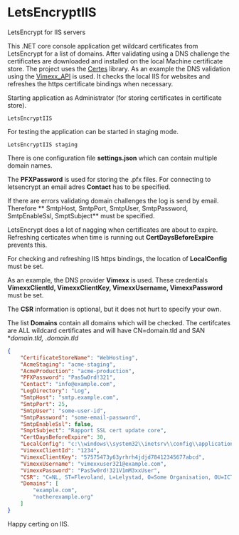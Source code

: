 # LetsEncryptIIS
LetsEncrypt for IIS servers


This .NET core console application get wildcard certificates from LetsEncrypt for a list of domains.
After validating using a DNS challenge the certificates are downloaded and installed on the local Machine certificate store.
The project uses the [Certes](https://github.com/fszlin/certes) library.
As an example the DNS validation using the [Vimexx_API](https://github.com/alphons/Vimexx_API) is used. 
It checks the local IIS for websites and refreshes the https certificate bindings when necessary.

Starting application as Administrator (for storing certificates in certificate store).

```
LetsEncryptIIS
```

For testing the application can be started in staging mode.

```
LetsEncryptIIS staging
```

There is one configuration file **settings.json** which can contain multiple domain names.

The **PFXPassword** is used for storing the .pfx files.
For connecting to letsencrypt an email adres **Contact** has to be specified.

If there are errors validating domain challenges the log is send by email.
Therefore ** SmtpHost, SmtpPort, SmtpUser, SmtpPassword, SmtpEnableSsl, SmptSubject** must be specified.

LetsEncrypt does a lot of nagging when certificates are about to expire.
Refreshing certicates when time is running out **CertDaysBeforeExpire** prevents this.

For checking and refreshing IIS https bindings, the location of **LocalConfig** must be set.

As an example, the DNS provider **Vimexx** is used.
These credentials **VimexxClientId, VimexxClientKey, VimexxUsername, VimexxPassword** must be set.

The **CSR** information is optional, but it does not hurt to specify your own.

The list **Domains** contain all domains which will be checked. 
The certifcates are ALL wildcard certificates and will have CN=domain.tld and SAN **domain.tld, *.domain.tld**

```json
{
    "CertificateStoreName": "WebHosting",
    "AcmeStaging": "acme-staging",
    "AcmeProduction": "acme-production",
    "PFXPassword": "Pas5w0rd!321",
    "Contact": "info@example.com",
    "LogDirectory": "Log",
    "SmtpHost": "smtp.example.com",
    "SmtpPort": 25,
    "SmtpUser": "some-user-id",
    "SmtpPassword": "some-email-password",
    "SmtpEnableSsl": false,
    "SmptSubject": "Rapport SSL cert update core",
    "CertDaysBeforeExpire": 30,
    "LocalConfig": "c:\\windows\\system32\\inetsrv\\config\\applicationHost.config",
    "VimexxClientId": "1234",
    "VimexxClientKey": "57575473y63yrhrh4jdjd78412345677abcd",
    "VimexxUsername": "vimexxuser321@example.com",
    "VimexxPassword": "Pas5w0rd!321V1mM3xxUser",
    "CSR": "C=NL, ST=Flevoland, L=Lelystad, O=Some Organisation, OU=ICT",
    "Domains": [
        "example.com",
        "notherexample.org"
    ]
}
```

Happy certing on IIS.
